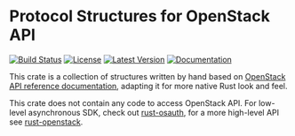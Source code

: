 Protocol Structures for OpenStack API
=====================================

[![Build
Status](https://travis-ci.org/dtantsur/rust-osproto.svg?branch=master)](https://travis-ci.org/dtantsur/rust-osproto)
[![License](https://img.shields.io/crates/l/osproto.svg)](https://github.com/dtantsur/rust-osproto/blob/master/LICENSE)
[![Latest
Version](https://img.shields.io/crates/v/osproto.svg)](https://crates.io/crates/osproto)
[![Documentation](https://img.shields.io/badge/documentation-latest-blueviolet.svg)](https://docs.rs/osproto)

This crate is a collection of structures written by hand based on [OpenStack
API reference documentation](https://developer.openstack.org/api-ref/),
adapting it for more native Rust look and feel.

This crate does not contain any code to access OpenStack API. For low-level
asynchronous SDK, check out [rust-osauth](https://crates.io/crates/osauth),
for a more high-level API see
[rust-openstack](https://crates.io/crates/openstack).
